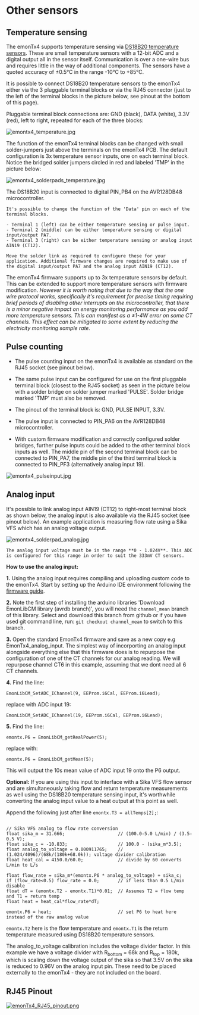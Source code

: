 # Other sensors

## Temperature sensing

The emonTx4 supports temperature sensing via [DS18B20 temperature sensors](../electricity-monitoring/temperature/DS18B20-temperature-sensing.md). These are small temperature sensors with a 12-bit ADC and a digital output all in the sensor itself. Communication is over a one-wire bus and requires little in the way of additional components. The sensors have a quoted accuracy of ±0.5°C in the range -10°C to +85°C.

It is possible to connect DS18B20 temperature sensors to the emonTx4 either via the 3 pluggable terminal blocks or via the RJ45 connector (just to the left of the terminal blocks in the picture below, see pinout at the bottom of this page).

Pluggable terminal block connections are: GND (black), DATA (white), 3.3V (red), left to right, repeated for each of the three blocks:

![emontx4_temperature.jpg](img/emontx4_temperature.jpg)

The function of the emonTx4 terminal blocks can be changed with small solder-jumpers just above the terminals on the emonTx4 PCB. The default configuration is 3x temperature sensor inputs, one on each terminal block. Notice the bridged solder jumpers circled in red and labeled 'TMP' in the picture below: 

![emontx4_solderpads_temperature.jpg](img/emontx4_solderpads_temperature.jpg)

The DS18B20 input is connected to digital PIN_PB4 on the AVR128DB48 microcontroller.

```{tip}
It's possible to change the function of the 'Data' pin on each of the terminal blocks. 

- Terminal 1 (left) can be either temperature sensing or pulse input. 
- Terminal 2 (middle) can be either temperature sensing or digital input/output PA7. 
- Terminal 3 (right) can be either temperature sensing or analog input AIN19 (CT12).

Move the solder link as required to configure these for your application. Additional firmware changes are required to make use of the digital input/output PA7 and the analog input AIN19 (CT12).
```

The emonTx4 firmware supports up to 3x temperature sensors by default. This can be extended to support more temperature sensors with firmware modification. *However it is worth noting that due to the way that the one wire protocol works, specifically it's requirement for precise timing requiring brief periods of disabling other interrupts on the microcontroller, that there is a minor negative impact on energy monitoring performance as you add more temperature sensors. This can manifest as a ±1-4W error on some CT channels. This effect can be mitigated to some extent by reducing the electricity monitoring sample rate.*

## Pulse counting

- The pulse counting input on the emonTx4 is available as standard on the RJ45 socket (see pinout below). 

- The same pulse input can be configured for use on the first pluggable terminal block (closest to the RJ45 socket) as seen in the picture below with a solder bridge on solder jumper marked 'PULSE'. Solder bridge marked 'TMP' must also be removed.

- The pinout of the terminal block is: GND, PULSE INPUT, 3.3V.

- The pulse input is connected to PIN_PA6 on the AVR128DB48 microcontroller.

- With custom firmware modification and correctly configured solder bridges, further pulse inputs could be added to the other terminal block inputs as well. The middle pin of the second terminal block can be connected to PIN_PA7, the middle pin of the third terminal block is connected to PIN_PF3 (alternatively analog input 19).

![emontx4_pulseinput.jpg](img/emontx4_pulseinput.jpg)

## Analog input

It's possible to link analog input AIN19 (CT12) to right-most terminal block as shown below, the analog input is also available via the RJ45 socket (see pinout below). An example application is measuring flow rate using a Sika VFS which has an analog voltage output.

![emontx4_solderpad_analog.jpg](img/emontx4_solderpad_analog.jpg)

```{warning}
The analog input voltage must be in the range **0 - 1.024V**. This ADC is configured for this range in order to suit the 333mV CT sensors. 
```

**How to use the analog input:**

**1\.** Using the analog input requires compiling and uploading custom code to the emonTx4. Start by setting up the Arduino IDE environment following the [firmware guide](firmware.md).

**2\.** Note the first step of installing the arduino libraries 'Download EmonLibCM library (avrdb branch)', you will need the `channel_mean` branch of this library. Select and download this branch from github or if you have used git command line, run: `git checkout channel_mean` to switch to this branch.

**3\.** Open the standard EmonTx4 firmware and save as a new copy e.g EmonTx4\_analog\_input. The simplest way of incorporting an analog input alongside everything else that this firmware does is to repurpose the configuration of one of the CT channels for our analog reading. We will repurpose channel CT6 in this example, assuming that we dont need all 6 CT channels.

**4\.** Find the line:

    EmonLibCM_SetADC_IChannel(9, EEProm.i6Cal, EEProm.i6Lead);
    
replace with ADC input 19:

    EmonLibCM_SetADC_IChannel(19, EEProm.i6Cal, EEProm.i6Lead);
    
**5\.** Find the line:

    emontx.P6 = EmonLibCM_getRealPower(5); 
    
replace with:

    emontx.P6 = EmonLibCM_getMean(5); 
    
This will output the 10s mean value of ADC input 19 onto the P6 output.

**Optional:** If you are using this input to interface with a Sika VFS flow sensor and are simultaneously taking flow and return temperature measurements as well using the DS18B20 temperature sensing input, it's worthwhile converting the analog input value to a heat output at this point as well.

Append the following just after line `emontx.T3 = allTemps[2];`:

```{code}

// Sika VFS analog to flow rate conversion
float sika_m = 31.666;                    // (100.0-5.0 L/min) / (3.5-0.5 V);
float sika_c = -10.833;                   // 100.0 - (sika_m*3.5);
float analog_to_voltage = 0.000911765;    // (1.024/4096)/(68k/(180k+68.0k)); voltage divider calibration
float heat_cal = 4150.0/60.0;             // divide by 60 converts L/min to L/s

float flow_rate = sika_m*(emontx.P6 * analog_to_voltage) + sika_c;
if (flow_rate<0.5) flow_rate = 0.0;       // if less than 0.5 L/min disable
float dT = (emontx.T2 - emontx.T1)*0.01;  // Assumes T2 = flow temp and T1 = return temp
float heat = heat_cal*flow_rate*dT; 

emontx.P6 = heat;                         // set P6 to heat here instead of the raw analog value
```

`emontx.T2` here is the flow temperature and `emontx.T1` is the return temperature measured using DS18B20 temperature sensors.

The analog_to_voltage calibration includes the voltage divider factor. In this example we have a voltage divider with R<sub>bottom</sub> = 68k and R<sub>top</sub> = 180k, which is scaling down the voltage output of the sika so that 3.5V on the sika is reduced to 0.96V on the analog input pin. These need to be placed externally to the emonTx4 - they are not included on the board.

## RJ45 Pinout

[![emonTx4_RJ45_pinout.png](img/emonTx4_RJ45_pinout.png)](img/emonTx4_RJ45_pinout.png)

